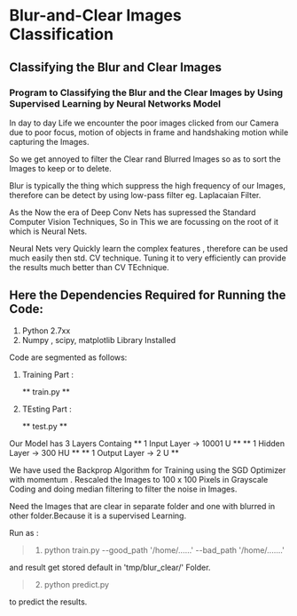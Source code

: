 # Blur-and-Clear Images Classification
## Classifying the Blur and Clear Images

### Program to Classifying the Blur and the Clear Images by Using Supervised Learning by Neural Networks Model

In day to day Life we encounter the poor images clicked from our Camera due to poor focus, motion of objects in frame
and handshaking motion while capturing the Images.

So we get annoyed to filter the Clear rand Blurred Images so as to sort the Images to keep or to delete.

Blur is typically the thing which suppress the high frequency of our Images, therefore can be detect by using low-pass filter
eg. Laplacaian Filter. 

As the Now the era of Deep Conv Nets has supressed the Standard Computer Vision Techniques, 
So in This we are focussing on the root of it which is Neural Nets.

Neural Nets very Quickly learn the complex features , therefore can be used much easily then std. CV technique.
Tuning it to very efficiently can provide the results much better than CV TEchnique.


## Here the Dependencies Required for Running the Code:
1. Python 2.7xx
2. Numpy , scipy, matplotlib Library Installed

Code are segmented as follows:
1. Training Part :

    ** train.py **
  
2. TEsting Part :

    ** test.py **
  
Our Model has 3 Layers
Containg
** 1 Input Layer -> 10001 U **
** 1 Hidden Layer -> 300 HU **
** 1 Output Layer -> 2 U **

We have used the Backprop Algorithm for Training using the SGD Optimizer with momentum .
Rescaled the Images to 100 x 100 Pixels in Grayscale Coding and doing median filtering to filter the noise in Images.

Need the Images that are clear in separate folder and one with blurred in other folder.Because it is a supervised Learning.


Run as :
> 1. python train.py  --good_path  '/home/......'  --bad_path  '/home/.......'

and result get stored default in 'tmp/blur_clear/' Folder.
 

> 2. python predict.py

to predict the results.
